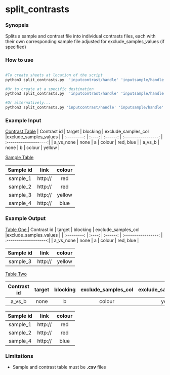 # split_contrasts

### Synopsis
Splits a sample and contrast file into individual contrasts files, each with their own corresponding sample file adjusted for exclude_samples_values (if specified)

### How to use

~~~bash

#To create sheets at location of the script
python3 split_contrasts.py  'inputcontrast/handle' 'inputsample/handle'

#Or to create at a specific destination
python3 split_contrasts.py  'inputcontrast/handle' 'inputsample/handle' --Output 'ouput/handle'

#Or alternatively...
python3 split_contrasts.py 'inputcontrast/handle' 'inputsample/handle' -o 'ouput/handle'

~~~

### Example Input

<u>Contrast Table</u>
| Contrast id | target | blocking | exclude_samples_col |exclude_samples_values |
| :---------: | :----: | :------: | :-----------------: | :--------------------:|
| a_vs_none   | none   | a        | colour              | red, blue             |
| a_vs_b      | none   | b        | colour              | yellow                |

<u>Sample Table</u>

| Sample id   | link   |  colour  |
| :---------: | :----: |  :-----: |
| sample_1    | http://| red      |
| sample_2    | http://| red      |
| sample_3    | http://| yellow   |
| sample_4    | http://| blue     |

### Example Output

<u>Table One </u>
| Contrast id | target | blocking | exclude_samples_col |exclude_samples_values |
| :---------: | :----: | :------: | :-----------------: | :--------------------:|
| a_vs_none   | none   | a        | colour              | red, blue             |

| Sample id   | link   |  colour  |
| :---------: | :----: |  :-----: |
| sample_3    | http://| yellow   |

<u>Table Two </u>

| Contrast id | target | blocking | exclude_samples_col |exclude_samples_values |
| :---------: | :----: | :------: | :-----------------: | :--------------------:|
| a_vs_b      | none   | b        | colour              | yellow                |

| Sample id   | link   |  colour  |
| :---------: | :----: |  :-----: |
| sample_1    | http://| red      |
| sample_2    | http://| red      |
| sample_4    | http://| blue     |

### Limitations
- Sample and contrast table must be <b>.csv</b> files
